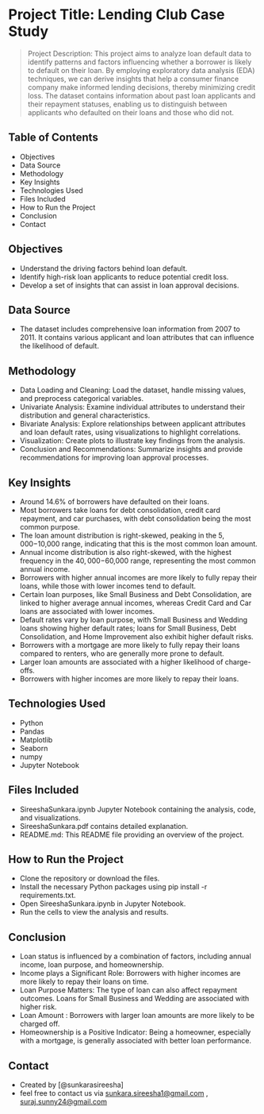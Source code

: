 # Project Title: Lending Club Case Study
> Project Description: 
 This project aims to analyze loan default data to identify patterns and factors influencing whether a borrower is likely to default on their loan. By employing exploratory data analysis (EDA) techniques, we can derive insights that help a consumer finance company make informed lending decisions, thereby minimizing credit loss. The dataset contains information about past loan applicants and their repayment statuses, enabling us to distinguish between applicants who defaulted on their loans and those who did not.

## Table of Contents
 * Objectives
 * Data Source
 * Methodology
 * Key Insights
 * Technologies Used
 * Files Included
 * How to Run the Project
 * Conclusion
 * Contact


## Objectives
  - Understand the driving factors behind loan default.
  - Identify high-risk loan applicants to reduce potential credit loss.
  - Develop a set of insights that can assist in loan approval decisions.

## Data Source
  - The dataset includes comprehensive loan information from 2007 to 2011. It contains various applicant and loan attributes that can influence the likelihood of default.

## Methodology
  - Data Loading and Cleaning: Load the dataset, handle missing values, and preprocess categorical variables.
  - Univariate Analysis: Examine individual attributes to understand their distribution and general characteristics.
  - Bivariate Analysis: Explore relationships between applicant attributes and loan default rates, using visualizations to highlight correlations.
  - Visualization: Create plots to illustrate key findings from the analysis.
  - Conclusion and Recommendations: Summarize insights and provide recommendations for improving loan approval processes.

## Key Insights
  - Around 14.6% of borrowers have defaulted on their loans.
  - Most borrowers take loans for debt consolidation, credit card repayment, and car purchases, with debt consolidation being the most common purpose.
  - The loan amount distribution is right-skewed, peaking in the $5,000-$10,000 range, indicating that this is the most common loan amount.
  - Annual income distribution is also right-skewed, with the highest frequency in the $40,000-$60,000 range, representing the most common annual income.
  - Borrowers with higher annual incomes are more likely to fully repay their loans, while those with lower incomes tend to default.
  - Certain loan purposes, like Small Business and Debt Consolidation, are linked to higher average annual incomes, whereas Credit Card and Car loans are associated with lower incomes.
  - Default rates vary by loan purpose, with Small Business and Wedding loans showing higher default rates; loans for Small Business, Debt Consolidation, and Home Improvement also exhibit higher default risks.
  - Borrowers with a mortgage are more likely to fully repay their loans compared to renters, who are generally more prone to default.
  - Larger loan amounts are associated with a higher likelihood of charge-offs.
  - Borrowers with higher incomes are more likely to repay their loans.

## Technologies Used
   - Python
   - Pandas
   - Matplotlib
   - Seaborn
   - numpy
   - Jupyter Notebook

## Files Included
  - SireeshaSunkara.ipynb Jupyter Notebook containing the analysis, code, and visualizations.
  - SireeshaSunkara.pdf contains detailed explanation.
  - README.md: This README file providing an overview of the project.

## How to Run the Project
   - Clone the repository or download the files.
   - Install the necessary Python packages using pip install -r requirements.txt.
   - Open SireeshaSunkara.ipynb in Jupyter Notebook.
   - Run the cells to view the analysis and results.

## Conclusion
   - Loan status is influenced by a combination of factors, including annual income, loan purpose, and homeownership.
   - Income plays a Significant Role: Borrowers with higher incomes are more likely to repay their loans on time.
   - Loan Purpose Matters: The type of loan can also affect repayment outcomes. Loans for Small Business and Wedding are associated with higher risk.
   - Loan Amount : Borrowers with larger loan amounts are more likely to be charged off.
   - Homeownership is a Positive Indicator: Being a homeowner, especially with a mortgage, is generally associated with better loan performance.

## Contact
 - Created by [@sunkarasireesha] 
 - feel free to contact us via sunkara.sireesha1@gmail.com , suraj.sunny24@gmail.com







